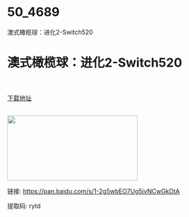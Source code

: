 # 50_4689
澳式橄榄球：进化2-Switch520
# 澳式橄榄球：进化2-Switch520
 <br/></br>
[下载地址](https://www.switch520.cc/article/4689 "下载地址")
<br/></br>

<p><img src="http://forum.slieny.com/data/attachment/forum/202004/19/105811dgke92mdvvmi2evv.jpg" width="300" height="150"></p>
<p></p>
<p><span style="font-family: Tahoma,">链接:&nbsp;</span><a href="https://pan.baidu.com/s/1-2g5wbEO7Ug5ivNCwGkDtA" target="_blank" style="font-family: Tahoma," rel="noopener noreferrer"><span>https://pan.baidu.com/s/1-2g5wbEO7Ug5ivNCwGkDtA</span></a><span style="font-family: Tahoma,">&nbsp;</span></p>
<p><span style="font-family: Tahoma,">提取码: rytd</span></p>
